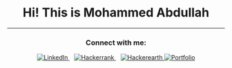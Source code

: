 

<h1 align="center">Hi! This is Mohammed Abdullah</h1>
<hr>

<h3 align="center">Connect with me:</h3>
<p align="center">
<a href="https://www.linkedin.com/in/curious-mohammed-abdullah/" target="blank">
  <img alt="LinkedIn" src="https://img.shields.io/badge/linkedin-%230077B5.svg?style=for-the-badge&logo=linkedin&logoColor=white"></img>
</a>
  &ensp;
  <a href="https://www.hackerrank.com/md_abdullah" target="blank">
   <img alt="Hackerrank" src="https://img.shields.io/badge/-Hackerrank-2EC866?style=for-the-badge&logo=HackerRank&logoColor=white"></img>
  </a>
  &ensp;
  <a href="https://www.hackerearth.com/@mohammed.abdullah" target="blank">
    <img alt="Hackerearth" src="https://img.shields.io/badge/HackerEarth-%232C3454.svg?&style=for-the-badge&logo=HackerEarth&logoColor=Blue"></img>
  </a>
  <a href="https://mohammedabdullah.pages.dev/" target="blank">
    <img alt="Portfolio" src="https://img.shields.io/badge/Portfolio-%23000000.svg?style=for-the-badge&logo=firefox&logoColor=#FF7139"></img>
  </a>
  
</p>
